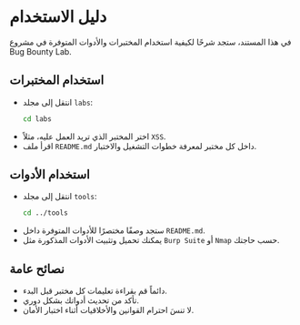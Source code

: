 # دليل الاستخدام

في هذا المستند، ستجد شرحًا لكيفية استخدام المختبرات والأدوات المتوفرة في مشروع Bug Bounty Lab.

## استخدام المختبرات

- انتقل إلى مجلد `labs`:
  ```bash
  cd labs
  ```
- اختر المختبر الذي تريد العمل عليه، مثلاً `XSS`.
- اقرأ ملف `README.md` داخل كل مختبر لمعرفة خطوات التشغيل والاختبار.

## استخدام الأدوات

- انتقل إلى مجلد `tools`:
  ```bash
  cd ../tools
  ```
- ستجد وصفًا مختصرًا للأدوات المتوفرة داخل `README.md`.
- يمكنك تحميل وتثبيت الأدوات المذكورة مثل `Burp Suite` أو `Nmap` حسب حاجتك.

## نصائح عامة

- دائماً قم بقراءة تعليمات كل مختبر قبل البدء.
- تأكد من تحديث أدواتك بشكل دوري.
- لا تنسَ احترام القوانين والأخلاقيات أثناء اختبار الأمان.


